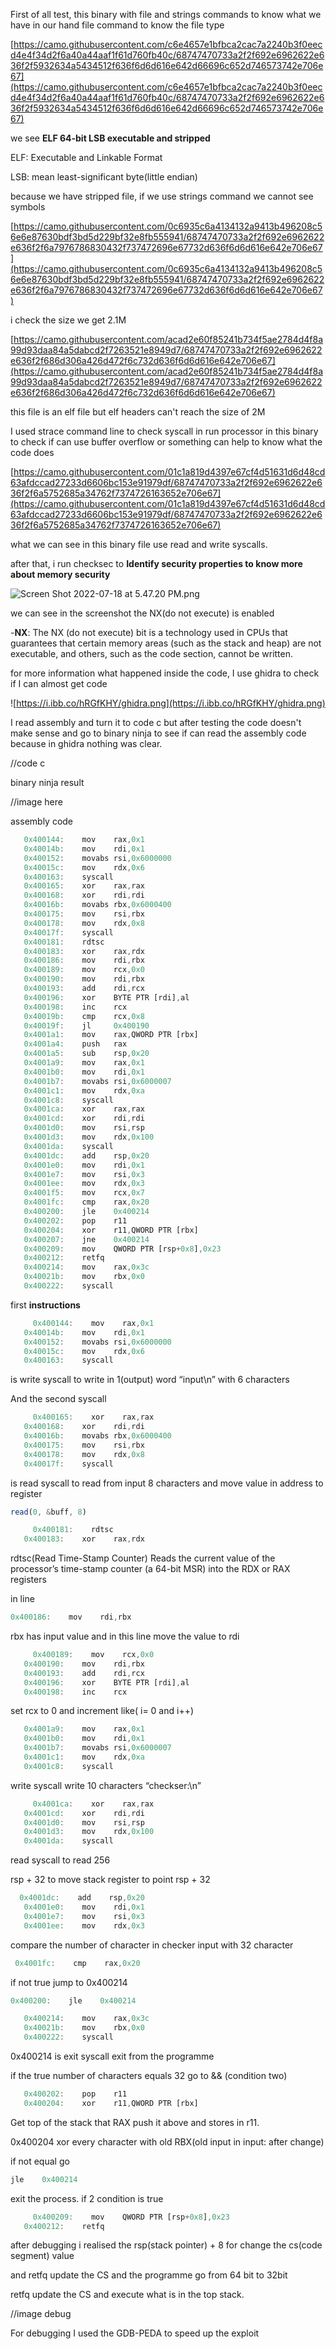 First of all test, this binary with file and strings commands to know what we have in our hand file command to know the file type

[https://camo.githubusercontent.com/c6e4657e1bfbca2cac7a2240b3f0eecd4e4f34d2f6a40a44aaf1f61d760fb40c/68747470733a2f2f692e6962622e636f2f5932634a5434512f636f6d6d616e642d66696c652d746573742e706e67](https://camo.githubusercontent.com/c6e4657e1bfbca2cac7a2240b3f0eecd4e4f34d2f6a40a44aaf1f61d760fb40c/68747470733a2f2f692e6962622e636f2f5932634a5434512f636f6d6d616e642d66696c652d746573742e706e67)

we see **ELF 64-bit LSB executable and stripped**

ELF: Executable and Linkable Format

LSB: mean least-significant byte(little endian)

because we have stripped file, if we use strings command we cannot see symbols

[https://camo.githubusercontent.com/0c6935c6a4134132a9413b496208c56e6e87630bdf3bd5d229bf32e8fb555941/68747470733a2f2f692e6962622e636f2f6a7976786830432f737472696e67732d636f6d6d616e642e706e67](https://camo.githubusercontent.com/0c6935c6a4134132a9413b496208c56e6e87630bdf3bd5d229bf32e8fb555941/68747470733a2f2f692e6962622e636f2f6a7976786830432f737472696e67732d636f6d6d616e642e706e67)

i check the size we get 2.1M

[https://camo.githubusercontent.com/acad2e60f85241b734f5ae2784d4f8a99d93daa84a5dabcd2f7263521e8949d7/68747470733a2f2f692e6962622e636f2f686d306a426d472f6c732d636f6d6d616e642e706e67](https://camo.githubusercontent.com/acad2e60f85241b734f5ae2784d4f8a99d93daa84a5dabcd2f7263521e8949d7/68747470733a2f2f692e6962622e636f2f686d306a426d472f6c732d636f6d6d616e642e706e67)

this file is an elf file but elf headers can't reach the size of 2M

I used strace command line to check syscall in run processor in this binary to check if can use buffer overflow or something can help to know what the code does

[https://camo.githubusercontent.com/01c1a819d4397e67cf4d51631d6d48cd63afdccad27233d6606bc153e91979df/68747470733a2f2f692e6962622e636f2f6a5752685a34762f7374726163652e706e67](https://camo.githubusercontent.com/01c1a819d4397e67cf4d51631d6d48cd63afdccad27233d6606bc153e91979df/68747470733a2f2f692e6962622e636f2f6a5752685a34762f7374726163652e706e67)

what we can see in this binary file use read and write syscalls.

after that, i run checksec to ****Identify security properties to know more about  memory security**** 

![Screen Shot 2022-07-18 at 5.47.20 PM.png](https://s3-us-west-2.amazonaws.com/secure.notion-static.com/a1b15dbd-2c7f-49a8-85c7-a2be982c1792/Screen_Shot_2022-07-18_at_5.47.20_PM.png)

we can see in the screenshot the NX(do not execute) is enabled

-**NX**: The NX (do not execute) bit is a technology used in CPUs that guarantees that certain memory areas (such as the stack and heap) are not executable, and others, such as the code section, cannot be written.

for more information what happened inside the code,  I use ghidra to check if I can almost get code

![https://i.ibb.co/hRGfKHY/ghidra.png](https://i.ibb.co/hRGfKHY/ghidra.png)

I read assembly and turn it to code c but after testing the code doesn't make sense and go to binary ninja to see if can read the assembly code because in ghidra nothing was clear.

//code c

binary ninja result 

//image here

assembly code 

```jsx
   0x400144:    mov    rax,0x1
   0x40014b:    mov    rdi,0x1
   0x400152:    movabs rsi,0x6000000
   0x40015c:    mov    rdx,0x6
   0x400163:    syscall 
   0x400165:    xor    rax,rax
   0x400168:    xor    rdi,rdi
   0x40016b:    movabs rbx,0x6000400
   0x400175:    mov    rsi,rbx
   0x400178:    mov    rdx,0x8
   0x40017f:    syscall 
   0x400181:    rdtsc  
   0x400183:    xor    rax,rdx
   0x400186:    mov    rdi,rbx
   0x400189:    mov    rcx,0x0
   0x400190:    mov    rdi,rbx
   0x400193:    add    rdi,rcx
   0x400196:    xor    BYTE PTR [rdi],al
   0x400198:    inc    rcx
   0x40019b:    cmp    rcx,0x8
   0x40019f:    jl     0x400190
   0x4001a1:    mov    rax,QWORD PTR [rbx]
   0x4001a4:    push   rax
   0x4001a5:    sub    rsp,0x20
   0x4001a9:    mov    rax,0x1
   0x4001b0:    mov    rdi,0x1
   0x4001b7:    movabs rsi,0x6000007
   0x4001c1:    mov    rdx,0xa
   0x4001c8:    syscall 
   0x4001ca:    xor    rax,rax
   0x4001cd:    xor    rdi,rdi
   0x4001d0:    mov    rsi,rsp
   0x4001d3:    mov    rdx,0x100
   0x4001da:    syscall 
   0x4001dc:    add    rsp,0x20
   0x4001e0:    mov    rdi,0x1
   0x4001e7:    mov    rsi,0x3
   0x4001ee:    mov    rdx,0x3
   0x4001f5:    mov    rcx,0x7
   0x4001fc:    cmp    rax,0x20
   0x400200:    jle    0x400214
   0x400202:    pop    r11
   0x400204:    xor    r11,QWORD PTR [rbx]
   0x400207:    jne    0x400214
   0x400209:    mov    QWORD PTR [rsp+0x8],0x23
   0x400212:    retfq  
   0x400214:    mov    rax,0x3c
   0x40021b:    mov    rbx,0x0
   0x400222:    syscall
```

first **instructions** 

```jsx
	 0x400144:    mov    rax,0x1
   0x40014b:    mov    rdi,0x1
   0x400152:    movabs rsi,0x6000000
   0x40015c:    mov    rdx,0x6
   0x400163:    syscall
```

is write syscall to write in 1(output) word “input\n” with 6 characters  

And the second syscall

```jsx
	 0x400165:    xor    rax,rax
   0x400168:    xor    rdi,rdi
   0x40016b:    movabs rbx,0x6000400
   0x400175:    mov    rsi,rbx
   0x400178:    mov    rdx,0x8
   0x40017f:    syscall 
```

is read syscall to  read from input 8 characters and move  value  in address to register

```jsx
read(0, &buff, 8)
```

```jsx
	 0x400181:    rdtsc  
   0x400183:    xor    rax,rdx
```

rdtsc(Read Time-Stamp Counter) Reads the current value of the processor’s time-stamp counter (a 64-bit MSR) into the RDX or RAX registers

in line 

```jsx
0x400186:    mov    rdi,rbx
```

rbx has input value and in this line move the value to rdi

```jsx
	 0x400189:    mov    rcx,0x0
   0x400190:    mov    rdi,rbx
   0x400193:    add    rdi,rcx
   0x400196:    xor    BYTE PTR [rdi],al
   0x400198:    inc    rcx
```

set rcx to 0 and increment like( i= 0 and i++)

```jsx
   0x4001a9:    mov    rax,0x1
   0x4001b0:    mov    rdi,0x1
   0x4001b7:    movabs rsi,0x6000007
   0x4001c1:    mov    rdx,0xa
   0x4001c8:    syscall 
```

write syscall write 10 characters “checkser:\n” 

```jsx
	 0x4001ca:    xor    rax,rax
   0x4001cd:    xor    rdi,rdi
   0x4001d0:    mov    rsi,rsp
   0x4001d3:    mov    rdx,0x100
   0x4001da:    syscall 
```

read syscall to read 256 

rsp + 32 to move stack register to point rsp + 32

```jsx
  0x4001dc:    add    rsp,0x20
   0x4001e0:    mov    rdi,0x1
   0x4001e7:    mov    rsi,0x3
   0x4001ee:    mov    rdx,0x3
```

compare the number of character in checker input with 32 character 

```jsx
 0x4001fc:    cmp    rax,0x20
```

if not true jump to 0x400214 

```jsx
0x400200:    jle    0x400214
```

```jsx
   0x400214:    mov    rax,0x3c
   0x40021b:    mov    rbx,0x0
   0x400222:    syscall
```

0x400214 is exit syscall exit  from the programme 

if the true number of characters equals 32 go to && (condition two)

```jsx
   0x400202:    pop    r11
   0x400204:    xor    r11,QWORD PTR [rbx]
```

Get top of the stack that RAX push it above and stores in r11.

0x400204 xor every character with old RBX(old input in input: after change)

if not equal go 

```jsx
jle    0x400214
```

exit the process. if 2 condition is true 

```jsx
	 0x400209:    mov    QWORD PTR [rsp+0x8],0x23
   0x400212:    retfq
```

  after debugging  i realised the rsp(stack pointer) + 8  for change the cs(code segment)  value 

and retfq update the CS and the programme go from 64 bit to 32bit 

retfq update the CS and execute what is in the top stack.

//image debug

For debugging I used the GDB-PEDA to speed up the exploit
